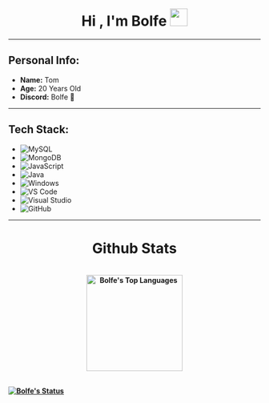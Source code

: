 <h1 align="center"><b>Hi , I'm Bolfe </b><img src="https://media.giphy.com/media/hvRJCLFzcasrR4ia7z/giphy.gif" width="35"></h1>

---

## Personal Info:
- **Name:** Tom
- **Age:** 20 Years Old
- **Discord:** Bolfe 🖤

---
## Tech Stack:
- ![MySQL](https://img.shields.io/badge/MySQL-4479A1?style=for-the-badge&logo=mysql&logoColor=white)
- ![MongoDB](https://img.shields.io/badge/MongoDB-47A248?style=for-the-badge&logo=mongodb&logoColor=white)
- ![JavaScript](https://img.shields.io/badge/JavaScript-F7DF1E?style=for-the-badge&logo=javascript&logoColor=black)
- ![Java](https://img.shields.io/badge/Java-007396?style=for-the-badge&logo=java&logoColor=white)
- ![Windows](https://img.shields.io/badge/Windows-0078D6?style=for-the-badge&logo=windows&logoColor=white)
- ![VS Code](https://img.shields.io/badge/VS%20Code-007ACC?style=for-the-badge&logo=visual-studio-code&logoColor=white)
- ![Visual Studio](https://img.shields.io/badge/Visual%20Studio-5C2D91?style=for-the-badge&logo=visual-studio&logoColor=white)
- ![GitHub](https://img.shields.io/badge/GitHub-181717?style=for-the-badge&logo=github&logoColor=white)

---
<h1 align="center"><b>Github Stats</h1>
    <br/>
    <a 
    <img alt="Bolfe's Github Stats" 
    src="https://streak-stats.demolab.com?user=Bolfe&theme=dark&hide_border=true&date_format=j%2Fn%5B%2FY%5D&fire=DD2727" 
    height="192px" width= "3000px"/>
    </a>
    <div align="center">
        <a href="https://github.com/anuraghazra/github-readme-stats">
        <img alt="Bolfe's Top Languages" 
        src="https://github-readme-stats.vercel.app/api/top-langs/?username=Bolfe&theme=dark&hide_border=true&include_all_commits=true&count_private=true" 
        height="192px"/>
    </div>
  <br/>
  
  [![Bolfe's Status](https://github-readme-activity-graph.vercel.app/graph?username=Bolfe&theme=react)](https://github.com/Bolfe/github-readme-activity-graph)
